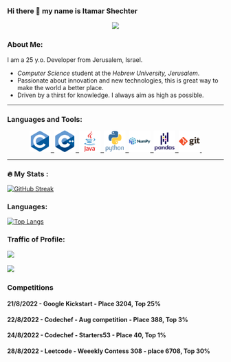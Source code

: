 ### Hi there 👋 my name is Itamar Shechter

<p align='center'>
  <a href="https://www.linkedin.com/in/itamar-shechter/">
    <img src="https://img.shields.io/badge/linkedin-%230077B5.svg?&style=for-the-badge&logo=linkedin&logoColor=white" />
  </a> 
</p>

### About Me:
I am a 25 y.o. Developer from Jerusalem, Israel.

- _Computer Science_ student at the _Hebrew University, Jerusalem_.
- Passionate about innovation and new technologies, this is great way to make the world a better place.
- Driven by a thirst for knowledge. I always aim as high as possible.

---

### Languages and Tools:

<p align='center'>
  <a href="https://en.wikipedia.org/wiki/C_(programming_language)">
    <img src="https://github.com/devicons/devicon/blob/master/icons/c/c-original.svg" title="C" alt="C" width="50" height="50" background-color="white"/>&nbsp;
  </a>
  <a href="https://en.wikipedia.org/wiki/C%2B%2B">
    <img src="https://github.com/devicons/devicon/blob/master/icons/cplusplus/cplusplus-original.svg" title="C++" alt="C++" width="50" height="50"/>&nbsp;
  </a>
  <a href="https://en.wikipedia.org/wiki/Java_(programming_language)">
    <img src="https://github.com/devicons/devicon/blob/master/icons/java/java-original-wordmark.svg" title="Java" alt="Java" width="50" height="50"/>&nbsp;
  </a>
  <a href="https://en.wikipedia.org/wiki/Python_(programming_language)">
    <img src="https://github.com/devicons/devicon/blob/master/icons/python/python-original-wordmark.svg" title="Python" alt="Python" width="50" height="50"/>&nbsp;
  </a>
  <a href="https://en.wikipedia.org/wiki/NumPy">
    <img src="https://github.com/devicons/devicon/blob/master/icons/numpy/numpy-original-wordmark.svg" title="Numpy" alt="Numpy" width="50" height="50"/>&nbsp;
  </a>
  <a href="https://en.wikipedia.org/wiki/Pandas_(software)">
    <img src="https://github.com/devicons/devicon/blob/master/icons/pandas/pandas-original-wordmark.svg" title="Pandas" alt="Pandas" width="50" height="50"/>&nbsp;
  </a>
  <a href="https://en.wikipedia.org/wiki/Git">
    <img src="https://github.com/devicons/devicon/blob/master/icons/git/git-original-wordmark.svg" title="Git" alt="Git" width="50" height="50"/>&nbsp;
  </a>
</p>

---

<!--
**itamar-sh/itamar-sh** is a ✨ _special_ ✨ repository because its `README.md` (this file) appears on your GitHub profile.

Here are some ideas to get you started:

- 🔭 I’m currently working on ...
- 🌱 I’m currently learning ...
- 👯 I’m looking to collaborate on ...
- 🤔 I’m looking for help with ...
- 💬 Ask me about ...
- 📫 How to reach me: ...
- 😄 Pronouns: ...
- ⚡ Fun fact: ...

for future development of ReadMe:
https://docs.github.com/en/get-started/writing-on-github/getting-started-with-writing-and-formatting-on-github/basic-writing-and-formatting-syntax
https://getemoji.com/

-->

### :fire: My Stats :
[![GitHub Streak](http://github-readme-streak-stats.herokuapp.com?user=itamar-sh&theme=dark&background=000000)](https://git.io/streak-stats)
### Languages:
[![Top Langs](https://github-readme-stats.vercel.app/api/top-langs/?username=itamar-sh)](https://github.com/anuraghazra/github-readme-stats)
### Traffic of Profile:
![](https://komarev.com/ghpvc/?username=itamar-sh&style=for-the-badge&label=PROFILE+VIEWS)


![](https://hit.yhype.me/github/profile?user_id=84578656)

### Competitions
#### 21/8/2022 - Google Kickstart - Place 3204, Top 25%

#### 22/8/2022 - Codechef - Aug competition - Place 388, Top 3%

#### 24/8/2022 - Codechef - Starters53 - Place 40, Top 1%

#### 28/8/2022 - Leetcode - Weeekly Contess 308 - place 6708, Top 30%


